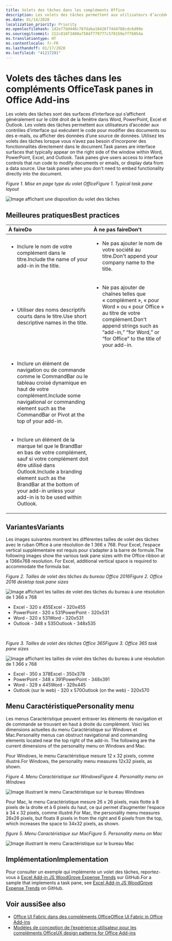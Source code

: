 ```yaml
---
title: Volets des tâches dans les compléments Office
description: Les volets des tâches permettent aux utilisateurs d’accéder aux contrôles d’interface qui exécutent le code pour modifier des documents ou des e-mails, ou afficher des données d’une source de données.
ms.date: 01/14/2020
localization_priority: Priority
ms.openlocfilehash: 1d2e77dd446c787daba18426f74d4788cdc6d99e
ms.sourcegitcommit: 212c810f3480a750df779777c570159a7f76054a
ms.translationtype: HT
ms.contentlocale: fr-FR
ms.lasthandoff: 01/17/2020
ms.locfileid: "41217291"
---
```

# <a name="task-panes-in-office-add-ins"></a><span data-ttu-id="fd0af-103">Volets des tâches dans les compléments Office</span><span class="sxs-lookup"><span data-stu-id="fd0af-103">Task panes in Office Add-ins</span></span>
 
<span data-ttu-id="fd0af-p101">Les volets des tâches sont des surfaces d’interface qui s’affichent généralement sur le côté droit de la fenêtre dans Word, PowerPoint, Excel et Outlook. Les volets des tâches permettent aux utilisateurs d’accéder aux contrôles d’interface qui exécutent le code pour modifier des documents ou des e-mails, ou afficher des données d’une source de données. Utilisez les volets des tâches lorsque vous n’avez pas besoin d’incorporer des fonctionnalités directement dans le document.</span><span class="sxs-lookup"><span data-stu-id="fd0af-p101">Task panes are interface surfaces that typically appear on the right side of the window within Word, PowerPoint, Excel, and Outlook. Task panes give users access to interface controls that run code to modify documents or emails, or display data from a data source. Use task panes when you don't need to embed functionality directly into the document.</span></span>

<span data-ttu-id="fd0af-107">*Figure 1. Mise en page type du volet Office*</span><span class="sxs-lookup"><span data-stu-id="fd0af-107">*Figure 1. Typical task pane layout*</span></span>

![Image affichant une disposition du volet des tâches](../images/overview-with-app-task-pane.png)

## <a name="best-practices"></a><span data-ttu-id="fd0af-109">Meilleures pratiques</span><span class="sxs-lookup"><span data-stu-id="fd0af-109">Best practices</span></span>

|<span data-ttu-id="fd0af-110">**À faire**</span><span class="sxs-lookup"><span data-stu-id="fd0af-110">**Do**</span></span>|<span data-ttu-id="fd0af-111">**À ne pas faire**</span><span class="sxs-lookup"><span data-stu-id="fd0af-111">**Don't**</span></span>|
|:-----|:--------|
|<ul><li><span data-ttu-id="fd0af-112">Inclure le nom de votre complément dans le titre.</span><span class="sxs-lookup"><span data-stu-id="fd0af-112">Include the name of your add-in in the title.</span></span></li></ul>|<ul><li><span data-ttu-id="fd0af-113">Ne pas ajouter le nom de votre société au titre.</span><span class="sxs-lookup"><span data-stu-id="fd0af-113">Don't append your company name to the title.</span></span></li></ul>|
|<ul><li><span data-ttu-id="fd0af-114">Utiliser des noms descriptifs courts dans le titre.</span><span class="sxs-lookup"><span data-stu-id="fd0af-114">Use short descriptive names in the title.</span></span></li></ul>|<ul><li><span data-ttu-id="fd0af-115">Ne pas ajouter de chaînes telles que « complément », « pour Word » ou « pour Office » au titre de votre complément.</span><span class="sxs-lookup"><span data-stu-id="fd0af-115">Don't append strings such as “add-in,” “for Word,” or “for Office” to the title of your add-in.</span></span></li></ul>|
|<ul><li><span data-ttu-id="fd0af-116">Inclure un élément de navigation ou de commande comme le CommandBar ou le tableau croisé dynamique en haut de votre complément.</span><span class="sxs-lookup"><span data-stu-id="fd0af-116">Include some navigational or commanding element such as the CommandBar or Pivot at the top of your add-in.</span></span></li></ul>||
|<ul><li><span data-ttu-id="fd0af-117">Inclure un élément de la marque tel que le BrandBar en bas de votre complément, sauf si votre complément doit être utilisé dans Outlook.</span><span class="sxs-lookup"><span data-stu-id="fd0af-117">Include a branding element such as the BrandBar at the bottom of your add-in unless your add-in is to be used within Outlook.</span></span></li></ul>||


## <a name="variants"></a><span data-ttu-id="fd0af-118">Variantes</span><span class="sxs-lookup"><span data-stu-id="fd0af-118">Variants</span></span>

<span data-ttu-id="fd0af-p102">Les images suivantes montrent les différentes tailles de volet des tâches avec le ruban Office à une résolution de 1 366 x 768. Pour Excel, l’espace vertical supplémentaire est requis pour s’adapter à la barre de formule.</span><span class="sxs-lookup"><span data-stu-id="fd0af-p102">The following images show the various task pane sizes with the Office ribbon at a 1366x768 resolution. For Excel, additional vertical space is required to accommodate the formula bar.</span></span>  

<span data-ttu-id="fd0af-121">*Figure 2. Tailles de volet des tâches du bureau Office 2016*</span><span class="sxs-lookup"><span data-stu-id="fd0af-121">*Figure 2. Office 2016 desktop task pane sizes*</span></span>

![Image affichant les tailles de volet des tâches du bureau à une résolution de 1 366 x 768](../images/office-2016-taskpane-sizes.png)

- <span data-ttu-id="fd0af-123">Excel - 320 x 455</span><span class="sxs-lookup"><span data-stu-id="fd0af-123">Excel - 320x455</span></span>
- <span data-ttu-id="fd0af-124">PowerPoint - 320 x 531</span><span class="sxs-lookup"><span data-stu-id="fd0af-124">PowerPoint - 320x531</span></span>
- <span data-ttu-id="fd0af-125">Word - 320 x 531</span><span class="sxs-lookup"><span data-stu-id="fd0af-125">Word - 320x531</span></span>
- <span data-ttu-id="fd0af-126">Outlook - 348 x 535</span><span class="sxs-lookup"><span data-stu-id="fd0af-126">Outlook - 348x535</span></span>

<br/>

<span data-ttu-id="fd0af-127">*Figure 3. Tailles de volet des tâches Office 365*</span><span class="sxs-lookup"><span data-stu-id="fd0af-127">*Figure 3. Office 365 task pane sizes*</span></span>

![Image affichant les tailles de volet des tâches du bureau à une résolution de 1 366 x 768](../images/office-365-taskpane-sizes.png)

- <span data-ttu-id="fd0af-129">Excel - 350 x 378</span><span class="sxs-lookup"><span data-stu-id="fd0af-129">Excel - 350x378</span></span>
- <span data-ttu-id="fd0af-130">PowerPoint - 348 x 391</span><span class="sxs-lookup"><span data-stu-id="fd0af-130">PowerPoint - 348x391</span></span>
- <span data-ttu-id="fd0af-131">Word - 329 x 445</span><span class="sxs-lookup"><span data-stu-id="fd0af-131">Word - 329x445</span></span>
- <span data-ttu-id="fd0af-132">Outlook (sur le web) - 320 x 570</span><span class="sxs-lookup"><span data-stu-id="fd0af-132">Outlook (on the web) - 320x570</span></span>

## <a name="personality-menu"></a><span data-ttu-id="fd0af-133">Menu Caractéristique</span><span class="sxs-lookup"><span data-stu-id="fd0af-133">Personality menu</span></span>

<span data-ttu-id="fd0af-p103">Les menus Caractéristique peuvent entraver les éléments de navigation et de commande se trouvant en haut à droite du complément. Voici les dimensions actuelles du menu Caractéristique sur Windows et Mac.</span><span class="sxs-lookup"><span data-stu-id="fd0af-p103">Personality menus can obstruct navigational and commanding elements located near the top right of the add-in. The following are the current dimensions of the personality menu on Windows and Mac.</span></span>

<span data-ttu-id="fd0af-136">Pour Windows, le menu Caractéristique mesure 12 x 32 pixels, comme illustré.</span><span class="sxs-lookup"><span data-stu-id="fd0af-136">For Windows, the personality menu measures 12x32 pixels, as shown.</span></span>

<span data-ttu-id="fd0af-137">*Figure 4. Menu Caractéristique sur Windows*</span><span class="sxs-lookup"><span data-stu-id="fd0af-137">*Figure 4. Personality menu on Windows*</span></span>

![Image illustrant le menu Caractéristique sur le bureau Windows](../images/personality-menu-win.png)

<span data-ttu-id="fd0af-139">Pour Mac, le menu Caractéristique mesure 26 x 26 pixels, mais flotte à 8 pixels de la droite et à 6 pixels du haut, ce qui permet d’augmenter l’espace à 34 x 32 pixels, comme illustré.</span><span class="sxs-lookup"><span data-stu-id="fd0af-139">For Mac, the personality menu measures 26x26 pixels, but floats 8 pixels in from the right and 6 pixels from the top, which increases the space to 34x32 pixels, as shown.</span></span>

<span data-ttu-id="fd0af-140">*figure 5. Menu Caractéristique sur Mac*</span><span class="sxs-lookup"><span data-stu-id="fd0af-140">*Figure 5. Personality menu on Mac*</span></span>

![Image illustrant le menu Caractéristique sur le bureau Mac](../images/personality-menu-mac.png)

## <a name="implementation"></a><span data-ttu-id="fd0af-142">Implémentation</span><span class="sxs-lookup"><span data-stu-id="fd0af-142">Implementation</span></span>

<span data-ttu-id="fd0af-143">Pour consulter un exemple qui implémente un volet des tâches, reportez-vous à [Excel Add-in JS WoodGrove Expense Trends](https://github.com/OfficeDev/Excel-Add-in-WoodGrove-Expense-Trends) sur GitHub.</span><span class="sxs-lookup"><span data-stu-id="fd0af-143">For a sample that implements a task pane, see [Excel Add-in JS WoodGrove Expense Trends](https://github.com/OfficeDev/Excel-Add-in-WoodGrove-Expense-Trends) on GitHub.</span></span> 


## <a name="see-also"></a><span data-ttu-id="fd0af-144">Voir aussi</span><span class="sxs-lookup"><span data-stu-id="fd0af-144">See also</span></span>

- [<span data-ttu-id="fd0af-145">Office UI Fabric dans des compléments Office</span><span class="sxs-lookup"><span data-stu-id="fd0af-145">Office UI Fabric in Office Add-ins</span></span>](office-ui-fabric.md) 
- [<span data-ttu-id="fd0af-146">Modèles de conception de l’expérience utilisateur pour les compléments Office</span><span class="sxs-lookup"><span data-stu-id="fd0af-146">UX design patterns for Office Add-ins</span></span>](../design/ux-design-pattern-templates.md)

